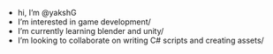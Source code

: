 - hi, I’m @yakshG
- I’m interested in game development/
- I’m currently learning blender and unity/
- I’m looking to collaborate on writing C# scripts and creating assets/
